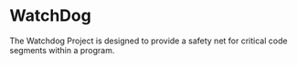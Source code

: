 # WatchDog
The Watchdog Project is designed to provide a safety net for critical code segments within a program.
